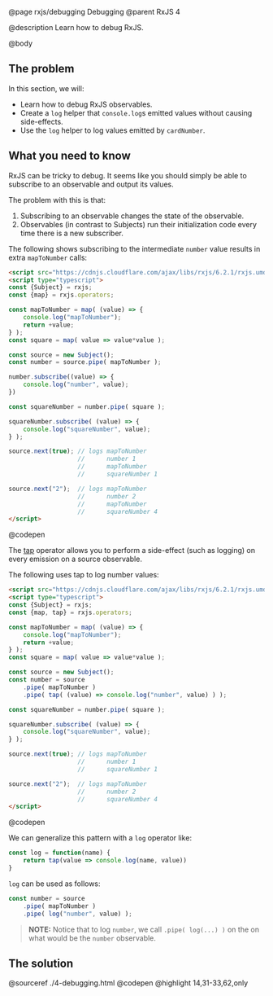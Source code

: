 @page rxjs/debugging Debugging
@parent RxJS 4

@description Learn how to debug RxJS.

@body

## The problem

In this section, we will:

- Learn how to debug RxJS observables.
- Create a `log` helper that `console.log`s emitted values without causing side-effects.
- Use the `log` helper to log values emitted by `cardNumber`.



## What you need to know

RxJS can be tricky to debug. It seems like you should simply be able to
subscribe to an observable and output its values.

The problem with this is that:

1. Subscribing to an observable changes the state of the observable.
2. Observables (in contrast to Subjects) run their initialization code every time
   there is a new subscriber.

The following shows subscribing to the intermediate `number` value results in
extra `mapToNumber` calls:

```html
<script src="https://cdnjs.cloudflare.com/ajax/libs/rxjs/6.2.1/rxjs.umd.js"></script>
<script type="typescript">
const {Subject} = rxjs;
const {map} = rxjs.operators;

const mapToNumber = map( (value) => {
    console.log("mapToNumber");
    return +value;
} );
const square = map( value => value*value );

const source = new Subject();
const number = source.pipe( mapToNumber );

number.subscribe((value) => {
    console.log("number", value);
})

const squareNumber = number.pipe( square );

squareNumber.subscribe( (value) => {
    console.log("squareNumber", value);
} );

source.next(true); // logs mapToNumber
                   //      number 1
                   //      mapToNumber
                   //      squareNumber 1

source.next("2");  // logs mapToNumber
                   //      number 2
                   //      mapToNumber
                   //      squareNumber 4
</script>
```
@codepen

The [tap](https://rxjs-dev.firebaseapp.com/api/operators/tap) operator allows you
to perform a side-effect (such as logging) on every emission on a source observable.

The following uses tap to log number values:

```html
<script src="https://cdnjs.cloudflare.com/ajax/libs/rxjs/6.2.1/rxjs.umd.js"></script>
<script type="typescript">
const {Subject} = rxjs;
const {map, tap} = rxjs.operators;

const mapToNumber = map( (value) => {
    console.log("mapToNumber");
    return +value;
} );
const square = map( value => value*value );

const source = new Subject();
const number = source
    .pipe( mapToNumber )
    .pipe( tap( (value) => console.log("number", value) ) );

const squareNumber = number.pipe( square );

squareNumber.subscribe( (value) => {
    console.log("squareNumber", value);
} );

source.next(true); // logs mapToNumber
                   //      number 1
                   //      squareNumber 1

source.next("2");  // logs mapToNumber
                   //      number 2
                   //      squareNumber 4
</script>
```
@codepen

We can generalize this pattern with a `log` operator like:

```js
const log = function(name) {
    return tap(value => console.log(name, value))
}
```

`log` can be used as follows:

```typescript
const number = source
    .pipe( mapToNumber )
    .pipe( log("number", value) );
```

> __NOTE:__ Notice that to log `number`, we call `.pipe( log(...) )`
> on the on what would be the `number` observable.

## The solution

@sourceref ./4-debugging.html
@codepen
@highlight 14,31-33,62,only
